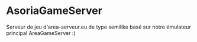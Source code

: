# AsoriaGameServer

Serveur de jeu d'area-serveur.eu de type semilike basé sur notre émulateur principal AreaGameServer :)

